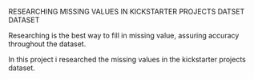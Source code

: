 RESEARCHING MISSING VALUES IN KICKSTARTER PROJECTS DATSET DATASET

Researching is the best way to fill in missing value, assuring accuracy throughout the dataset.

In this project i researched the missing values in the kickstarter projects dataset. 
